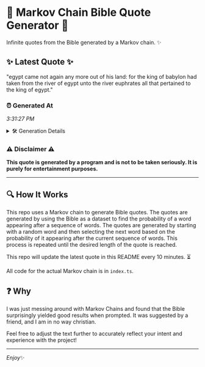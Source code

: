 # 📖 Markov Chain Bible Quote Generator 📖

Infinite quotes from the Bible generated by a Markov chain. ✨

## ✨ Latest Quote ✨
"egypt came not again any more out of his land: for the king of babylon had taken from the river of egypt unto the river euphrates all that pertained to the king of egypt."

### ⏰ Generated At
*3:31:27 PM*

<details>
    <summary>🛠️ Generation Details</summary>
    <p>
        <strong>🌱 Seed:</strong> egypt<br>
        <strong>🔄 Iterations:</strong> 33<br>
        <strong>📜 Context History:</strong><br>[ egypt ]: came<br>[ egypt, came ]: not<br>[ egypt, came, not ]: again<br>[ egypt, came, not, again ]: any<br>[ egypt, came, not, again, any ]: more<br>[ egypt, came, not, again, any, more ]: out<br>[ came, not, again, any, more, out ]: of<br>[ not, again, any, more, out, of ]: his<br>[ again, any, more, out, of, his ]: land:<br>[ any, more, out, of, his, land: ]: for<br>[ more, out, of, his, land:, for ]: the<br>[ out, of, his, land:, for, the ]: king<br>[ of, his, land:, for, the, king ]: of<br>[ his, land:, for, the, king, of ]: babylon<br>[ land:, for, the, king, of, babylon ]: had<br>[ for, the, king, of, babylon, had ]: taken<br>[ the, king, of, babylon, had, taken ]: from<br>[ king, of, babylon, had, taken, from ]: the<br>[ of, babylon, had, taken, from, the ]: river<br>[ babylon, had, taken, from, the, river ]: of<br>[ had, taken, from, the, river, of ]: egypt<br>[ taken, from, the, river, of, egypt ]: unto<br>[ from, the, river, of, egypt, unto ]: the<br>[ the, river, of, egypt, unto, the ]: river<br>[ river, of, egypt, unto, the, river ]: euphrates<br>[ of, egypt, unto, the, river, euphrates ]: all<br>[ egypt, unto, the, river, euphrates, all ]: that<br>[ unto, the, river, euphrates, all, that ]: pertained<br>[ the, river, euphrates, all, that, pertained ]: to<br>[ river, euphrates, all, that, pertained, to ]: the<br>[ euphrates, all, that, pertained, to, the ]: king<br>[ all, that, pertained, to, the, king ]: of<br>[ that, pertained, to, the, king, of ]: egypt.<br>
    </p>
</details>

### ⚠️ Disclaimer ⚠️
**This quote is generated by a program and is not to be taken seriously. It is purely for entertainment purposes.**

---

## 🔍 How It Works

This repo uses a Markov chain to generate Bible quotes. The quotes are generated by using the Bible as a dataset to find the probability of a word appearing after a sequence of words. The quotes are generated by starting with a random word and then selecting the next word based on the probability of it appearing after the current sequence of words. This process is repeated until the desired length of the quote is reached.

This repo will update the latest quote in this README every 10 minutes. ⏳

All code for the actual Markov chain is in `index.ts`.

## ❓ Why

I was just messing around with Markov Chains and found that the Bible surprisingly yielded good results when prompted. 
It was suggested by a friend, and I am in no way christian.

Feel free to adjust the text further to accurately reflect your intent and experience with the project!

---

*Enjoy*✨
